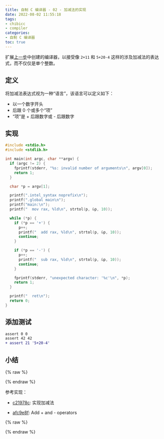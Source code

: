 ```yaml
---
title: 自制 C 编译器 - 02 - 加减法的实现
date: 2022-08-02 11:55:18
tags: 
- chibicc
- compiler
categories: 
- 自制 C 编译器
toc: true
---
```


扩展[上一步](/posts/chibicc-compilerbook-step-01)中创建的编译器，以接受像 `2+11` 和 `5+20-4` 这样的涉及加减法的表达式，而不仅仅是单个整数。

<!-- more -->

## 定义

将加减法表达式视为一种“语言”，该语言可以定义如下：
- 以一个数字开头
- 后跟 0 个或多个“项”
- “项”是 + 后跟数字或 - 后跟数字

## 实现

```c main.c
#include <stdio.h>
#include <stdlib.h>

int main(int argc, char **argv) {
  if (argc != 2) {
    fprintf(stderr, "%s: invalid number of arguments\n", argv[0]);
    return 1;
  }

  char *p = argv[1];

  printf(".intel_syntax noprefix\n");
  printf(".global main\n");
  printf("main:\n");
  printf("  mov rax, %ld\n", strtol(p, &p, 10));

  while (*p) {
    if (*p == '+') {
      p++;
      printf("  add rax, %ld\n", strtol(p, &p, 10));
      continue;
    }

    if (*p == '-') {
      p++;
      printf("  sub rax, %ld\n", strtol(p, &p, 10));
      continue;
    }

    fprintf(stderr, "unexpected character: '%c'\n", *p);
    return 1;
  }

  printf("  ret\n");
  return 0;
}
```

## 添加测试

```diff test.sh
assert 0 0
assert 42 42
+ assert 21 '5+20-4'
```

## 小结

{% raw %}<article class="message is-info"><div class="message-body">{% endraw %}

参考实现：

- [c21978c](https://github.com/zhifeng-essen/chibicc/commit/c21978c77c3b921febebee7642bcb63d74edcd07): 实现加减法

- [afc9e8f](https://github.com/rui314/chibicc/commit/afc9e8f05faddf051aa3a578520d6484ab451282): Add + and - operators

{% raw %}</div></article>{% endraw %}
